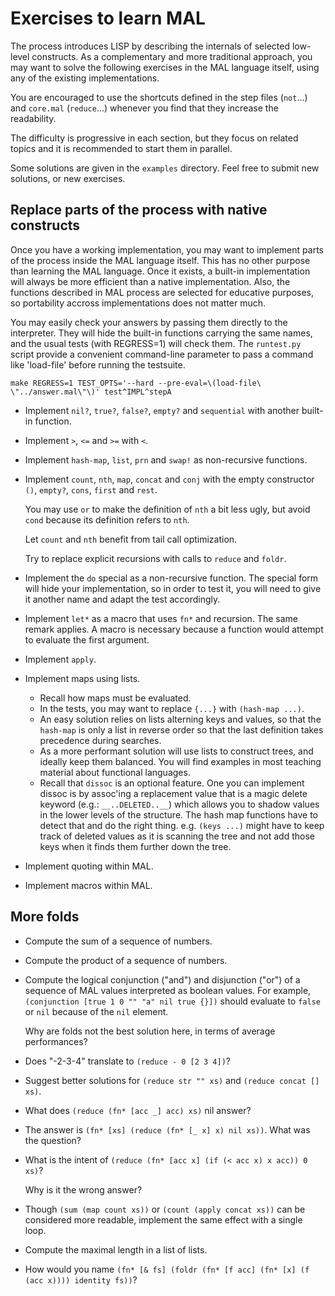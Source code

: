 # Exercises to learn MAL

The process introduces LISP by describing the internals of selected
low-level constructs. As a complementary and more traditional
approach, you may want to solve the following exercises in the MAL
language itself, using any of the existing implementations.

You are encouraged to use the shortcuts defined in the step files
(`not`...) and ``core.mal`` (`reduce`...) whenever you find that they
increase the readability.

The difficulty is progressive in each section, but they focus on
related topics and it is recommended to start them in parallel.

Some solutions are given in the `examples` directory. Feel free to
submit new solutions, or new exercises.

## Replace parts of the process with native constructs

Once you have a working implementation, you may want to implement
parts of the process inside the MAL language itself. This has no other
purpose than learning the MAL language. Once it exists, a built-in
implementation will always be more efficient than a native
implementation. Also, the functions described in MAL process are
selected for educative purposes, so portability accross
implementations does not matter much.

You may easily check your answers by passing them directly to the
interpreter. They will hide the built-in functions carrying the same
names, and the usual tests (with REGRESS=1) will check them. The
`runtest.py` script provide a convenient command-line parameter to
pass a command like 'load-file' before running the testsuite.
```
make REGRESS=1 TEST_OPTS='--hard --pre-eval=\(load-file\ \"../answer.mal\"\)' test^IMPL^stepA
```

- Implement `nil?`, `true?`, `false?`, `empty?` and `sequential` with
  another built-in function.

- Implement `>`, `<=` and `>=` with `<`.

- Implement `hash-map`, `list`, `prn` and `swap!` as non-recursive
  functions.

- Implement `count`, `nth`, `map`, `concat` and `conj` with the empty
  constructor `()`, `empty?`, `cons`, `first` and `rest`.

  You may use `or` to make the definition of `nth` a bit less ugly,
  but avoid `cond` because its definition refers to `nth`.

  Let `count` and `nth` benefit from tail call optimization.

  Try to replace explicit recursions with calls to `reduce` and `foldr`.

- Implement the `do` special as a non-recursive function. The special
  form will hide your implementation, so in order to test it, you will
  need to give it another name and adapt the test accordingly.

- Implement `let*` as a macro that uses `fn*` and recursion.
  The same remark applies.
  A macro is necessary because a function would attempt to evaluate
  the first argument.

- Implement `apply`.

- Implement maps using lists.
  - Recall how maps must be evaluated.
  - In the tests, you may want to replace `{...}` with `(hash-map ...)`.
  - An easy solution relies on lists alterning keys and values, so
    that the `hash-map` is only a list in reverse order so that the
    last definition takes precedence during searches.
  - As a more performant solution will use lists to construct trees,
    and ideally keep them balanced. You will find examples in most
    teaching material about functional languages.
  - Recall that `dissoc` is an optional feature. One you can implement
    dissoc is by assoc'ing a replacement value that is a magic delete
    keyword (e.g.: `__..DELETED..__`) which allows you to shadow
    values in the lower levels of the structure. The hash map
    functions have to detect that and do the right thing. e.g. `(keys
    ...)` might have to keep track of deleted values as it is scanning
    the tree and not add those keys when it finds them further down
    the tree.

- Implement quoting within MAL.

- Implement macros within MAL.

## More folds

- Compute the sum of a sequence of numbers.
- Compute the product of a sequence of numbers.

- Compute the logical conjunction ("and") and disjunction ("or") of a
  sequence of MAL values interpreted as boolean values.  For example,
  `(conjunction [true 1 0 "" "a" nil true {}])`
  should evaluate to `false` or `nil` because of the `nil` element.

  Why are folds not the best solution here, in terms of average
  performances?

- Does "-2-3-4" translate to `(reduce - 0 [2 3 4])`?

- Suggest better solutions for
  `(reduce str "" xs)` and
  `(reduce concat [] xs)`.

- What does `(reduce (fn* [acc _] acc) xs)` nil answer?

- The answer is `(fn* [xs] (reduce (fn* [_ x] x) nil xs))`.
  What was the question?

- What is the intent of
 `(reduce (fn* [acc x] (if (< acc x) x acc)) 0 xs)`?

  Why is it the wrong answer?

- Though `(sum (map count xs))` or `(count (apply concat xs))` can be
  considered more readable, implement the same effect with a single loop.
- Compute the maximal length in a list of lists.

- How would you name
  `(fn* [& fs] (foldr (fn* [f acc] (fn* [x] (f (acc x)))) identity fs))`?
